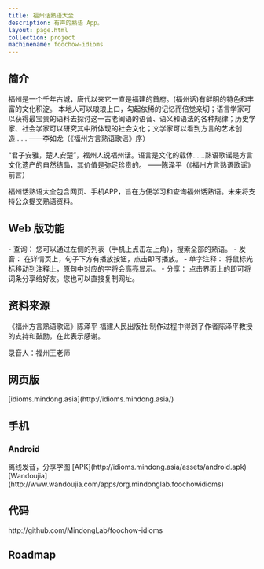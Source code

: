 ```yaml
---
title: 福州话熟语大全
description: 有声的熟语 App。
layout: page.html
collection: project
machinename: foochow-idioms
---
```


<h2 class="ms-Font-xxl">简介</h2>
 福州是一个千年古城，唐代以来它一直是福建的首府。(福州话)有鲜明的特色和丰富的文化积淀。 本地人可以琅琅上口，勾起依稀的记忆而倍觉亲切；语言学家可以获得最宝贵的语料去探讨这一古老闽语的语音、语义和语法的各种规律；历史学家、社会学家可以研究其中所体现的社会文化；文学家可以看到方言的艺术创造…… ——李如龙（《福州方言熟语歌谣》序）

“君子安雅，楚人安楚”，福州人说福州话。语言是文化的载体……熟语歌谣是方言文化遗产的自然结晶，其价值是弥足珍贵的。 ——陈泽平（《福州方言熟语歌谣》前言） 

福州话熟语大全包含网页、手机APP，旨在方便学习和查询福州话熟语。未来将支持公众提交熟语资料。

<h2 class="ms-Font-xxl">Web 版功能</h2>
- 查询： 您可以通过左侧的列表（手机上点击左上角），搜索全部的熟语。
- 发音： 在详情页上，句子下方有播放按钮，点击即可播放。
- 单字注释： 将鼠标光标移动到注释上，原句中对应的字将会高亮显示。
- 分享： 点击界面上的即可将词条分享给好友。您也可以直接复制网址。

<h2 class="ms-Font-xxl">资料来源</h2>
《福州方言熟语歌谣》陈泽平 福建人民出版社
制作过程中得到了作者陈泽平教授的支持和鼓励，在此表示感谢。

录音人：福州王老师

<h2 class="ms-Font-xxl">网页版</h2>
[idioms.mindong.asia](http://idioms.mindong.asia/)

<h2 class="ms-Font-xxl">手机</h2>
<h3 class="ms-Font-xl">Android</h3>
离线发音，分享字图
[APK](http://idioms.mindong.asia/assets/android.apk)
[Wandoujia](http://www.wandoujia.com/apps/org.mindonglab.foochowidioms)

<h2 class="ms-Font-xxl">代码</h2>
http://github.com/MindongLab/foochow-idioms

<h2 class="ms-Font-xxl">Roadmap</h2>
